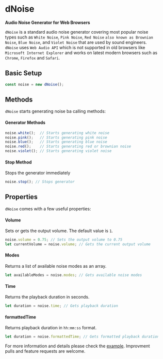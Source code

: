 # dNoise
**Audio Noise Generator for Web Browsers**

`dNoise` is a standard audio noise generator covering most popular noise types such as `White Noise`, `Pink Noise`, `Red Noise` `also known as Brownian Noise`, `Blue Noise`, and `Violet Noise` that are used by sound engineers. `dNoise` uses `Web Audio API` which is not supported in old browsers like `Microsoft Internet Explorer` and works on latest modern browsers such as `Chrome`, `Firefox` and `Safari`.

## Basic Setup
```javascript
const noise = new dNoise();
```

## Methods
`dNoise` starts generating noise ba calling methods:

#### Generator Methods
```javascript
noise.white();  // Starts generating white noise
noise.pink();   // Starts generating pink noise
noise.blue();   // Starts generating blue noise
noise.red();    // Starts generating red or brownian noise
noise.violet(); // Starts generating violet noise
```

#### Stop Method
Stops the generator immediately
```javascript
noise.stop(); // Stops generator
```

## Properties
`dNoise` comes with a few useful properties:

#### Volume
Sets or gets the output volume. The default value is `1`.
```javascript
noise.volume = 0.75; // Sets the output volume to 0.75
let currentVolume = noise.volume; // Gets the current output volume
```

#### Modes
Returns a list of available noise modes as an array.
```javascript
let availableModes = noise.modes; // Gets available noise modes
```

#### Time
Returns the playback duration in seconds.
```javascript
let duration = noise.time; // Gets playback duration
```

#### formattedTime
Returns playback duration in `hh:mm:ss` format.
```javascript
let duration = noise.formattedTime; // Gets formatted playback duration
```

For more information and details please check the [example](https://github.com/DIDAVA/dNoise/examples/index.html).
Improvment pulls and feature requests are welcome. 